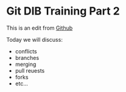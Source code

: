 # Git DIB Training Part 2

This is an edit from [Github](www.github.com)

Today we will discuss:

- conflicts
- branches
- merging
- pull reuests
- forks
- etc...
